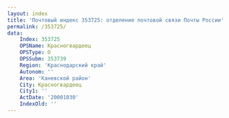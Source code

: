 ```yaml
---
layout: index
title: 'Почтовый индекс 353725: отделение почтовой связи Почты России'
permalink: /353725/
data:
    Index: 353725
    OPSName: Красногвардеец
    OPSType: О
    OPSSubm: 353739
    Region: 'Краснодарский край'
    Autonom: ''
    Area: 'Каневской район'
    City: Красногвардеец
    City1: ''
    ActDate: '20001030'
    IndexOld: ''
---
```

